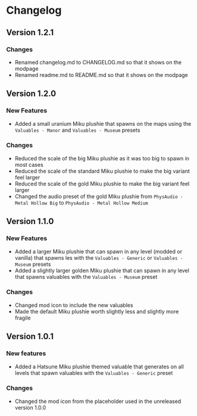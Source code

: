 # Changelog
## Version 1.2.1
### Changes
- Renamed changelog.md to CHANGELOG.md so that it shows on the modpage
- Renamed readme.md to README.md so that it shows on the modpage
## Version 1.2.0
### New Features
- Added a small uranium Miku plushie that spawns on the maps using the `Valuables - Manor` and `Valuables - Museum` presets
### Changes
- Reduced the scale of the big Miku plushie as it was too big to spawn in most cases
- Reduced the scale of the standard Miku plushie to make the big variant feel larger
- Reduced the scale of the gold Miku plushie to make the big variant feel larger
- Changed the audio preset of the gold Miku plushie from `PhysAudio - Metal Hollow Big` to `PhysAudio - Metal Hollow Medium`

## Version 1.1.0
### New Features
- Added a larger Miku plushie that can spawn in any level (modded or vanilla) that spawns les with the `Valuables - Generic` or `Valuables - Museum` presets
- Added a slightly larger golden Miku plushie that can spawn in any level that spawns valuables with the `Valuables - Museum` preset
### Changes
- Changed mod icon to include the new valuables
- Made the default Miku plushie worth slightly less and slightly more fragile

## Version 1.0.1
### New features
- Added a Hatsune Miku plushie themed valuable that generates on all levels that spawn valuables with the `Valuables - Generic` preset
### Changes
- Changed the mod icon from the placeholder used in the unreleased version 1.0.0
